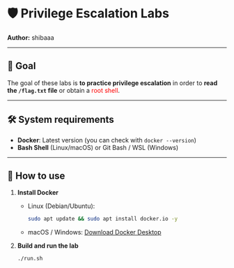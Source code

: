# 🛡️ Privilege Escalation Labs

**Author:** shibaaa  

---

## 🎯 Goal
The goal of these labs is **to practice privilege escalation** in order to **read the `/flag.txt` file** or obtain a <span style="color:red">root shell</span>.

---

## 🛠️ System requirements
- **Docker**: Latest version (you can check with `docker --version`)
- **Bash Shell** (Linux/macOS) or Git Bash / WSL (Windows)

---

## 🚀 How to use
1. **Install Docker**  
   - Linux (Debian/Ubuntu):
     ```sh
     sudo apt update && sudo apt install docker.io -y
     ```
   - macOS / Windows: [Download Docker Desktop](https://www.docker.com/products/docker-desktop)

2. **Build and run the lab**
    ```sh
    ./run.sh
    ```